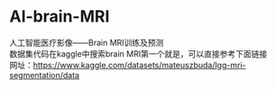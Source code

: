 # AI-brain-MRI
人工智能医疗影像——Brain MRI训练及预测             
数据集代码在kaggle中搜索brain MRI第一个就是，可以直接参考下面链接            
网址：https://www.kaggle.com/datasets/mateuszbuda/lgg-mri-segmentation/data
